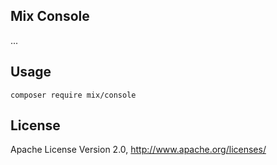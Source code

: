 ## Mix Console

...

## Usage

```
composer require mix/console
```

## License

Apache License Version 2.0, http://www.apache.org/licenses/
